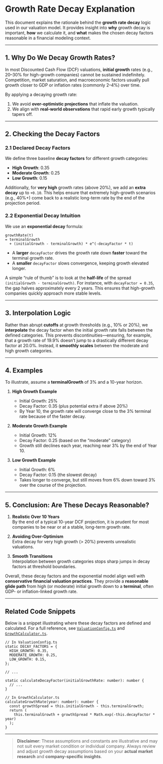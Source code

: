 # Growth Rate Decay Explanation

This document explains the rationale behind the **growth rate decay** logic used in our valuation model. It provides insight into **why** growth decay is important, **how** we calculate it, and **what** makes the chosen decay factors reasonable in a financial modeling context.

---

## 1. Why Do We Decay Growth Rates?

In most Discounted Cash Flow (DCF) valuations, **initial growth** rates (e.g., 20–30% for high-growth companies) cannot be sustained indefinitely. Competition, market saturation, and macroeconomic factors usually pull growth closer to GDP or inflation rates (commonly 2–4%) over time.

By applying a decaying growth rate:

1. We avoid **over-optimistic projections** that inflate the valuation.
2. We align with **real-world observations** that rapid early growth typically tapers off.

---

## 2. Checking the Decay Factors

### 2.1 Declared Decay Factors

We define three baseline **decay factors** for different growth categories:

- **High Growth**: 0.35
- **Moderate Growth**: 0.25
- **Low Growth**: 0.15

Additionally, for **very high** growth rates (above 20%), we add an **extra decay** up to `+0.10`. This helps ensure that extremely high-growth scenarios (e.g., 40%+) come back to a realistic long-term rate by the end of the projection period.

### 2.2 Exponential Decay Intuition

We use an **exponential decay** formula:

    growthRate(t)
    = terminalGrowth
      + (initialGrowth - terminalGrowth) * e^(-decayFactor * t)

- A **larger** `decayFactor` drives the growth rate down **faster** toward the terminal growth rate.
- A **smaller** `decayFactor` slows convergence, keeping growth elevated longer.

A simple “rule of thumb” is to look at the **half-life** of the spread `(initialGrowth - terminalGrowth)`. For instance, with `decayFactor = 0.35`, the gap halves approximately every 2 years. This ensures that high-growth companies quickly approach more stable levels.

---

## 3. Interpolation Logic

Rather than abrupt **cutoffs** at growth thresholds (e.g., 10% or 20%), we **interpolate** the decay factor when the initial growth rate falls between the defined categories. This prevents discontinuities—ensuring, for example, that a growth rate of 19.9% doesn’t jump to a drastically different decay factor at 20.0%. Instead, it **smoothly scales** between the moderate and high growth categories.

---

## 4. Examples

To illustrate, assume a **terminalGrowth** of 3% and a 10-year horizon.

1. **High Growth Example**

   - Initial Growth: 25%
   - Decay Factor: 0.35 (plus potential extra if above 20%)
   - By Year 10, the growth rate will converge close to the 3% terminal rate because of the faster decay.

2. **Moderate Growth Example**

   - Initial Growth: 12%
   - Decay Factor: 0.25 (based on the “moderate” category)
   - Growth still declines each year, reaching near 3% by the end of Year 10.

3. **Low Growth Example**
   - Initial Growth: 6%
   - Decay Factor: 0.15 (the slowest decay)
   - Takes longer to converge, but still moves from 6% down toward 3% over the course of the projection.

---

## 5. Conclusion: Are These Decays Reasonable?

1. **Realistic Over 10 Years**  
   By the end of a typical 10-year DCF projection, it is prudent for most companies to be near or at a stable, long-term growth rate.

2. **Avoiding Over-Optimism**  
   Extra decay for very high growth (> 20%) prevents unrealistic valuations.

3. **Smooth Transitions**  
   Interpolation between growth categories stops sharp jumps in decay factors at threshold boundaries.

Overall, these decay factors and the exponential model align well with **conservative financial valuation practices**. They provide a **reasonable glide path** from high (or moderate) initial growth down to a **terminal**, often GDP- or inflation-linked growth rate.

---

## Related Code Snippets

Below is a snippet illustrating where these decay factors are defined and calculated. For a full reference, see [`ValuationConfig.ts`](./ValuationConfig.ts) and [`GrowthCalculator.ts`](./GrowthCalculator.ts).

    // In ValuationConfig.ts
    static DECAY_FACTORS = {
      HIGH_GROWTH: 0.35,
      MODERATE_GROWTH: 0.25,
      LOW_GROWTH: 0.15,
    };

    // ...

    static calculateDecayFactor(initialGrowthRate: number): number {
      // ...
    }

    // In GrowthCalculator.ts
    calculateGrowthRate(year: number): number {
      const growthSpread = this.initialGrowth - this.terminalGrowth;
      return (
        this.terminalGrowth + growthSpread * Math.exp(-this.decayFactor * year)
      );
    }

---

> **Disclaimer**: These assumptions and constants are illustrative and may not suit every market condition or individual company. Always review and adjust growth decay assumptions based on your **actual market research** and **company-specific insights**.
